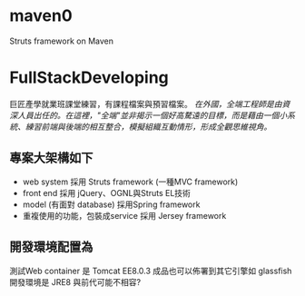 # maven0
 Struts framework on Maven

# FullStackDeveloping
巨匠產學就業班課堂練習，有課程檔案與預習檔案。
*在外國，全端工程師是由資深人員出任的。在這裡，"全端"並非揭示一個好高騖遠的目標，而是藉由一個小系統、練習前端與後端的相互整合，模擬組織互動情形，形成全觀思維視角。*

## 專案大架構如下
* web system 採用 Struts framework (一種MVC framework)
* front end 採用 jQuery、OGNL與Struts EL技術
* model (有面對 database) 採用Spring framework
* 重複使用的功能，包裝成service 採用 Jersey framework

## 開發環境配置為
測試Web container 是 Tomcat EE8.0.3 成品也可以佈署到其它引擎如 glassfish
開發環境是 JRE8 與前代可能不相容?

